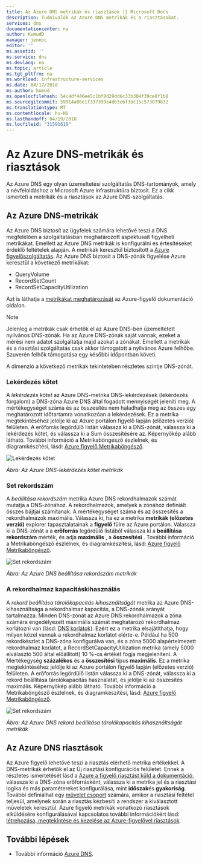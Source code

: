 ```yaml
---
title: Az Azure DNS metrikák és riasztások |} Microsoft Docs
description: Tudnivalók az Azure DNS metrikák és a riasztásokat.
services: dns
documentationcenter: na
author: KumudD
manager: jennoc
editor: ''
ms.assetid: ''
ms.service: dns
ms.devlang: na
ms.topic: article
ms.tgt_pltfrm: na
ms.workload: infrastructure-services
ms.date: 04/17/2018
ms.author: kumud
ms.openlocfilehash: 54c4df446ee5c1bf8d29dd6c33b304f39ce8f1b8
ms.sourcegitcommit: 59914a06e1f337399e4db3c6f3bc15c573079832
ms.translationtype: MT
ms.contentlocale: hu-HU
ms.lasthandoff: 04/19/2018
ms.locfileid: "31591619"
---
```

# <a name="azure-dns-metrics-and-alerts"></a>Az Azure DNS-metrikák és riasztások
Az Azure DNS egy olyan üzemeltetési szolgáltatás DNS-tartományok, amely a névfeloldáshoz a Microsoft Azure infrastruktúra biztosít. Ez a cikk ismerteti a metrikák és a riasztások az Azure DNS-szolgáltatás.

## <a name="azure-dns-metrics"></a>Az Azure DNS-metrikák

Az Azure DNS biztosít az ügyfelek számára lehetővé teszi a DNS megfelelően a szolgáltatásban meghatározott aspektusait figyelheti metrikákat. Emellett az Azure DNS metrikák is konfigurálni és értesítéseket érdeklő feltételek alapján. A metrikák keresztül biztosított a [Azure figyelőszolgáltatás](../monitoring-and-diagnostics/index.yml). Az Azure DNS biztosít a DNS-zónák figyelése Azure keresztül a következő metrikákat:

-   QueryVolume
-   RecordSetCount
-   RecordSetCapacityUtilization

Azt is láthatja a [metrikákat meghatározását](../monitoring-and-diagnostics/monitoring-supported-metrics.md#microsoftnetworkdnszones) az Azure-figyelő dokumentáció oldalon.
>[!NOTE]
> Jelenleg a metrikák csak érhetők el az Azure DNS-ben üzemeltetett nyilvános DNS-zónák. Ha az Azure DNS-zónák saját vannak, ezeket a mérési nem adatot szolgáltatja majd azokat a zónákat. Emellett a metrikák és a riasztási szolgáltatás csak akkor támogatott a nyilvános Azure felhőbe. Szuverén felhők támogatása egy későbbi időpontban követi. 

A dimenzió a következő metrikák tekintetében részletes szintje DNS-zónát.

### <a name="query-volume"></a>Lekérdezés kötet

A *lekérdezés kötet* az Azure DNS-metrika DNS-lekérdezések (lekérdezés forgalom) a DNS-zóna Azure DNS által fogadott mennyiségét jeleníti meg. A mértékegységet száma és az összesítés nem haladhatja meg az összes egy meghatározott időtartamra vonatkozóan a lekérdezések. Ez a metrika megtekintéséhez jelölje ki az Azure portálon figyelő lapján (előzetes verzió) felületen. A erőforrás legördülő listán válassza ki a DNS-zónát, válassza ki a lekérdezés kötet, és válassza ki a Sum összesítésére az. Képernyőkép alább látható.  További információ a Metrikaböngésző észlelnek, és diagramkészítési, lásd: [Azure figyelő Metrikaböngésző](../monitoring-and-diagnostics/monitoring-metric-charts.md).

![Lekérdezés kötet](./media/dns-alerts-metrics/dns-metrics-query-volume.png)

*Ábra: Az Azure DNS-lekérdezés kötet metrikák*

### <a name="record-set-count"></a>Set rekordszám
A *beállítása rekordszám* metrika Azure DNS rekordhalmazok számát mutatja a DNS-zónához. A rekordhalmazok, amelyek a zónához definiált összes bájtjai számítanak. A mértékegységet száma és az összesítés a rekordhalmazok maximális. Válassza ki, ha ez a metrika **metrikák (előzetes verzió)** explorer tapasztalatainak a **figyelő** fülre az Azure portálon. Válassza ki a DNS-zónát a a **erőforrás** legördülő listából válassza ki a **beállítása rekordszám** mérték, és adja **maximális** , a **összesítési** . További információ a Metrikaböngésző észlelnek, és diagramkészítési, lásd: [Azure figyelő Metrikaböngésző](../monitoring-and-diagnostics/monitoring-metric-charts.md). 

![Set rekordszám](./media/dns-alerts-metrics/dns-metrics-record-set-count.png)

*Ábra: Az Azure DNS beállítása rekordszám metrikák*


### <a name="record-set-capacity-utilization"></a>A rekordhalmaz kapacitáskihasználás
A *rekord beállítása tárolókapacitás kihasználtságát* metrika az Azure DNS-kihasználtsága a rekordhalmaz kapacitás, a DNS-zónák arányát tartalmazza. Minden DNS-zónát az Azure DNS rekordhalmazok a zóna számára engedélyezett maximális számát meghatározó rekordhalmaz korlátozni van (lásd: [DNS korlátok](dns-zones-records.md#limits)). Ezért ez a metrika elsajátíthatja, hogy milyen közel vannak a rekordhalmaz korlátot elérte-e. Például ha 500 rekordkészlet a DNS-zóna konfigurálva van, és a zóna 5000 alapértelmezett rekordhalmaz korlátot, a RecordSetCapacityUtilization metrika (amely 5000 elválasztó 500 által előállított) 10 %-os értékét fogja megjeleníteni. A Mértékegység **százalékos** és a **összesítési** típus **maximális**. Ez a metrika megtekintéséhez jelölje ki az Azure portálon figyelő lapján (előzetes verzió) felületen. A erőforrás legördülő listán válassza ki a DNS-zónát, válassza ki a rekord beállítása tárolókapacitás használatát, és jelölje ki az összesítés maximális. Képernyőkép alább látható. További információ a Metrikaböngésző észlelnek, és diagramkészítési, lásd: [Azure figyelő Metrikaböngésző](../monitoring-and-diagnostics/monitoring-metric-charts.md). 

![Set rekordszám](./media/dns-alerts-metrics/dns-metrics-record-set-capacity-uitlization.png)

*Ábra: Az Azure DNS rekord beállítása tárolókapacitás kihasználtságát metrikák*

## <a name="alerts-in-azure-dns"></a>Az Azure DNS riasztások
Az Azure figyelő lehetővé teszi a riasztás elérhető metrika értékekkel. A DNS-metrikák érhetők el az Új riasztási konfigurációs felületet. Ennek a részletes ismertetését lásd a [Azure a figyelő riasztást küld a dokumentáció](../monitoring-and-diagnostics/monitor-alerts-unified-usage.md), válassza ki a DNS-zóna erőforrásként, válassza ki a metrika jel és a riasztási logika és más paramétereket konfigurálása, mint **időszak**és **gyakoriság**. További definiálhat egy [művelet csoport](../monitoring-and-diagnostics/monitoring-action-groups.md) számára, amikor a riasztási feltétel teljesül, amelynek során a riasztás kézbesíti a rendszer a kiválasztott műveletek keresztül. Azure figyelő metrikák vonatkozó riasztások elküldésére konfigurálásával kapcsolatos további információkért lásd: [létrehozása, megtekintése és kezelése az Azure-figyelővel riasztások](../monitoring-and-diagnostics/monitor-alerts-unified-usage.md). 

## <a name="next-steps"></a>További lépések
- További információ [Azure DNS](dns-overview.md).
